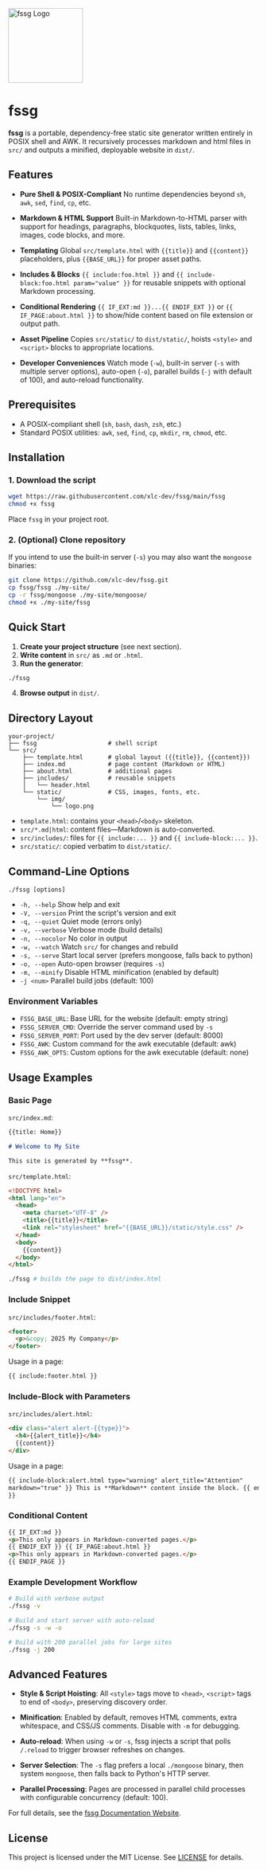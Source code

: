 <img src="./src/static/img/logo.png" alt="fssg Logo" width="150">

# fssg

**fssg** is a portable, dependency-free static site generator written entirely
in POSIX shell and AWK. It recursively processes markdown and html
files in `src/` and outputs a minified, deployable website in `dist/`.

## Features

- **Pure Shell & POSIX-Compliant**
  No runtime dependencies beyond `sh`, `awk`, `sed`, `find`, `cp`, etc.

- **Markdown & HTML Support**
  Built-in Markdown-to-HTML parser with support for headings, paragraphs, blockquotes, lists, tables, links, images, code blocks, and more.

- **Templating**
  Global `src/template.html` with `{{title}}` and `{{content}}` placeholders, plus `{{BASE_URL}}` for proper asset paths.

- **Includes & Blocks**
  `{{ include:foo.html }}` and `{{ include-block:foo.html param="value" }}` for reusable snippets with optional Markdown processing.

- **Conditional Rendering**
  `{{ IF_EXT:md }}...{{ ENDIF_EXT }}` or `{{ IF_PAGE:about.html }}` to show/hide content based on file extension or output path.

- **Asset Pipeline**
  Copies `src/static/` to `dist/static/`, hoists `<style>` and `<script>` blocks to appropriate locations.

- **Developer Conveniences**
  Watch mode (`-w`), built-in server (`-s` with multiple server options), auto-open (`-o`), parallel builds (`-j` with default of 100), and auto-reload functionality.

## Prerequisites

- A POSIX-compliant shell (`sh`, `bash`, `dash`, `zsh`, etc.)
- Standard POSIX utilities: `awk`, `sed`, `find`, `cp`, `mkdir`, `rm`, `chmod`, etc.

## Installation

### 1. Download the script

```sh
wget https://raw.githubusercontent.com/xlc-dev/fssg/main/fssg
chmod +x fssg
```

Place `fssg` in your project root.

### 2. (Optional) Clone repository

If you intend to use the built-in server (`-s`) you may also want the `mongoose` binaries:

```sh
git clone https://github.com/xlc-dev/fssg.git
cp fssg/fssg ./my-site/
cp -r fssg/mongoose ./my-site/mongoose/
chmod +x ./my-site/fssg
```

## Quick Start

1. **Create your project structure** (see next section).
2. **Write content** in `src/` as `.md` or `.html`.
3. **Run the generator**:

```sh
./fssg
```

4. **Browse output** in `dist/`.

## Directory Layout

```plain
your-project/
├── fssg                    # shell script
└── src/
    ├── template.html       # global layout ({{title}}, {{content}})
    ├── index.md            # page content (Markdown or HTML)
    ├── about.html          # additional pages
    ├── includes/           # reusable snippets
    │   └── header.html
    └── static/             # CSS, images, fonts, etc.
        └── img/
            └── logo.png
```

- `template.html`: contains your `<head>`/`<body>` skeleton.
- `src/*.md|html`: content files—Markdown is auto-converted.
- `src/includes/`: files for `{{ include:... }}` and `{{ include-block:... }}`.
- `src/static/`: copied verbatim to `dist/static/`.

## Command-Line Options

```text
./fssg [options]
```

- `-h, --help` Show help and exit
- `-V, --version` Print the script's version and exit
- `-q, --quiet` Quiet mode (errors only)
- `-v, --verbose` Verbose mode (build details)
- `-n, --nocolor` No color in output
- `-w, --watch` Watch `src/` for changes and rebuild
- `-s, --serve` Start local server (prefers mongoose, falls back to python)
- `-o, --open` Auto-open browser (requires `-s`)
- `-m, --minify` Disable HTML minification (enabled by default)
- `-j <num>` Parallel build jobs (default: 100)

### Environment Variables

- `FSSG_BASE_URL`: Base URL for the website (default: empty string)
- `FSSG_SERVER_CMD`: Override the server command used by `-s`
- `FSSG_SERVER_PORT`: Port used by the dev server (default: 8000)
- `FSSG_AWK`: Custom command for the awk executable (default: awk)
- `FSSG_AWK_OPTS`: Custom options for the awk executable (default: none)

## Usage Examples

### Basic Page

`src/index.md`:

```markdown
{{title: Home}}

# Welcome to My Site

This site is generated by **fssg**.
```

`src/template.html`:

```html
<!DOCTYPE html>
<html lang="en">
  <head>
    <meta charset="UTF-8" />
    <title>{{title}}</title>
    <link rel="stylesheet" href="{{BASE_URL}}/static/style.css" />
  </head>
  <body>
    {{content}}
  </body>
</html>
```

```sh
./fssg # builds the page to dist/index.html
```

### Include Snippet

`src/includes/footer.html`:

```html
<footer>
  <p>&copy; 2025 My Company</p>
</footer>
```

Usage in a page:

```html
{{ include:footer.html }}
```

### Include-Block with Parameters

`src/includes/alert.html`:

```html
<div class="alert alert-{{type}}">
  <h4>{{alert_title}}</h4>
  {{content}}
</div>
```

Usage in a page:

```html
{{ include-block:alert.html type="warning" alert_title="Attention"
markdown="true" }} This is **Markdown** content inside the block. {{ endinclude
}}
```

### Conditional Content

```html
{{ IF_EXT:md }}
<p>This only appears in Markdown-converted pages.</p>
{{ ENDIF_EXT }} {{ IF_PAGE:about.html }}
<p>This only appears in Markdown-converted pages.</p>
{{ ENDIF_PAGE }}
```

### Example Development Workflow

```sh
# Build with verbose output
./fssg -v

# Build and start server with auto-reload
./fssg -s -w -o

# Build with 200 parallel jobs for large sites
./fssg -j 200
```

## Advanced Features

- **Style & Script Hoisting**:
  All `<style>` tags move to `<head>`, `<script>` tags to end of `<body>`, preserving discovery order.

- **Minification**:
  Enabled by default, removes HTML comments, extra whitespace, and CSS/JS comments. Disable with `-m` for debugging.

- **Auto-reload**:
  When using `-w` or `-s`, fssg injects a script that polls `/.reload` to trigger browser refreshes on changes.

- **Server Selection**:
  The `-s` flag prefers a local `./mongoose` binary, then system `mongoose`, then falls back to Python's HTTP server.

- **Parallel Processing**:
  Pages are processed in parallel child processes with configurable concurrency (default: 100).

For full details, see the [fssg Documentation Website](https://xlc-dev.github.io/fssg/).

## License

This project is licensed under the MIT License. See [LICENSE](LICENSE) for details.

```

```